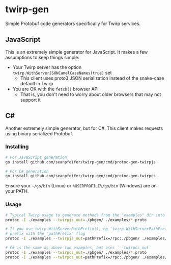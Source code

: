 # twirp-gen

Simple Protobuf code generators specifically for Twirp services.

## JavaScript

This is an extremely simple generator for JavaScript. It makes a few assumptions to keep things simple:

* Your Twirp server has the option `twirp.WithServerJSONCamelCaseNames(true)` set
  * This client uses proto3 JSON serialization instead of the snake-case default in Twirp
* You are OK with the `fetch()` browser API
  * That is, you don't need to worry about older browsers that may not support it

## C#

Another extremely simple generator, but for C#. This client makes requests using binary serialized Protobuf.

### Installing

```sh
# For JavaScript generation
go install github.com/seanpfeifer/twirp-gen/cmd/protoc-gen-twirpjs

# For C# generation
go install github.com/seanpfeifer/twirp-gen/cmd/protoc-gen-twirpcs
```

Ensure your `~/go/bin` (Linux) or `%USERPROFILE%/go/bin` (Windows) are on your PATH.

### Usage

```sh
# Typical Twirp usage to generate methods from the "examples" dir into "./pbgen/generated.js"
protoc -I ./examples --twirpjs_out=./pbgen/ ./examples/*.proto

# If you use twirp.WithServerPathPrefix(), eg `twirp.WithServerPathPrefix("/rpc")`, you can specify the
# prefix with the "pathPrefix" flag
protoc -I ./examples --twirpjs_out=pathPrefix=/rpc:./pbgen/ ./examples/*.proto

# C# is the same as above two examples, but uses `--twirpcs_out`
protoc -I ./examples --twirpcs_out=./pbgen/ ./examples/*.proto
protoc -I ./examples --twirpcs_out=pathPrefix=/rpc:./pbgen/ ./examples/*.proto
```

